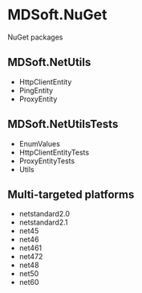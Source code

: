 # MDSoft.NuGet
NuGet packages

## MDSoft.NetUtils
- HttpClientEntity
- PingEntity
- ProxyEntity

## MDSoft.NetUtilsTests
- EnumValues
- HttpClientEntityTests
- ProxyEntityTests
- Utils

## Multi-targeted platforms
- netstandard2.0
- netstandard2.1
- net45
- net46
- net461
- net472
- net48
- net50
- net60
